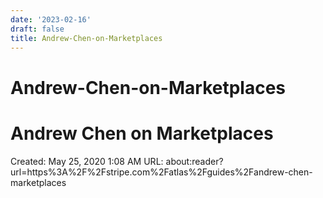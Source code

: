 ```yaml
---
date: '2023-02-16'
draft: false
title: Andrew-Chen-on-Marketplaces
---
```


# Andrew-Chen-on-Marketplaces

# Andrew Chen on Marketplaces
Created: May 25, 2020 1:08 AM
URL: about:reader?url=https%3A%2F%2Fstripe.com%2Fatlas%2Fguides%2Fandrew-chen-marketplaces
